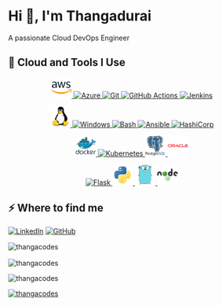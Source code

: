 
<h1>Hi 👋, I'm Thangadurai</h1>
<p>A passionate Cloud DevOps Engineer</p>
<h2>🚀 Cloud and Tools I Use</h2>

<p align="center">
  <a href="https://raw.githubusercontent.com/devicons/devicon/master/icons/amazonwebservices/amazonwebservices-original-wordmark.svg" title="AWS">
    <img src="https://raw.githubusercontent.com/devicons/devicon/master/icons/amazonwebservices/amazonwebservices-original-wordmark.svg" alt="AWS" width="42" height="42">
  </a>
  
  <a href="https://www.vectorlogo.zone/logos/microsoft_azure/microsoft_azure-icon.svg" title="Azure">
    <img src="https://www.vectorlogo.zone/logos/microsoft_azure/microsoft_azure-icon.svg" alt="Azure" width="42" height="42">
  </a>
  
  <a href="https://www.vectorlogo.zone/logos/git-scm/git-scm-icon.svg" title="Git">
    <img src="https://www.vectorlogo.zone/logos/git-scm/git-scm-icon.svg" alt="Git" width="42" height="42">
  </a>
  
  <a href="https://www.vectorlogo.zone/logos/github/github-icon.svg" title="GitHub Actions">
    <img src="https://www.vectorlogo.zone/logos/github/github-icon.svg" alt="GitHub Actions" width="42" height="42">
  </a>
  
  <a href="https://www.vectorlogo.zone/logos/jenkins/jenkins-icon.svg" title="Jenkins">
    <img src="https://www.vectorlogo.zone/logos/jenkins/jenkins-icon.svg" alt="Jenkins" width="42" height="42">
  </a>
</p>

<p align="center">
  <a href="https://raw.githubusercontent.com/devicons/devicon/master/icons/linux/linux-original.svg" title="Linux">
    <img src="https://raw.githubusercontent.com/devicons/devicon/master/icons/linux/linux-original.svg" alt="Linux" width="42" height="42">
  </a>
  
  <a href="https://www.vectorlogo.zone/logos/microsoft/microsoft-icon.svg" title="Windows">
    <img src="https://www.vectorlogo.zone/logos/microsoft/microsoft-icon.svg" alt="Windows" width="42" height="42">
  </a>
  
  <a href="https://www.vectorlogo.zone/logos/gnu_bash/gnu_bash-icon.svg" title="Bash">
    <img src="https://www.vectorlogo.zone/logos/gnu_bash/gnu_bash-icon.svg" alt="Bash" width="42" height="42">
  </a>
  
  <a href="https://www.vectorlogo.zone/logos/ansible/ansible-icon.svg" title="Ansible">
    <img src="https://www.vectorlogo.zone/logos/ansible/ansible-icon.svg" alt="Ansible" width="42" height="42">
  </a>
  
  <a href="https://www.vectorlogo.zone/logos/hashicorp/hashicorp-icon.svg" title="HashiCorp">
    <img src="https://www.vectorlogo.zone/logos/hashicorp/hashicorp-icon.svg" alt="HashiCorp" width="42" height="42">
  </a>
</p>

<p align="center">
  <a href="https://raw.githubusercontent.com/devicons/devicon/master/icons/docker/docker-original-wordmark.svg" title="Docker">
    <img src="https://raw.githubusercontent.com/devicons/devicon/master/icons/docker/docker-original-wordmark.svg" alt="Docker" width="42" height="42">
  </a>
  
  <a href="https://www.vectorlogo.zone/logos/kubernetes/kubernetes-icon.svg" title="Kubernetes">
    <img src="https://www.vectorlogo.zone/logos/kubernetes/kubernetes-icon.svg" alt="Kubernetes" width="42" height="42">
  </a>
  
  <a href="https://raw.githubusercontent.com/devicons/devicon/master/icons/postgresql/postgresql-original-wordmark.svg" title="PostgreSQL">
    <img src="https://raw.githubusercontent.com/devicons/devicon/master/icons/postgresql/postgresql-original-wordmark.svg" alt="PostgreSQL" width="42" height="42">
  </a>
  
  <a href="https://raw.githubusercontent.com/devicons/devicon/master/icons/oracle/oracle-original.svg" title="Oracle">
    <img src="https://raw.githubusercontent.com/devicons/devicon/master/icons/oracle/oracle-original.svg" alt="Oracle" width="42" height="42">
  </a>
</p>

<p align="center">
  <a href="https://www.vectorlogo.zone/logos/palletsprojects_flask/palletsprojects_flask-icon.svg" title="Flask">
    <img src="https://www.vectorlogo.zone/logos/palletsprojects_flask/palletsprojects_flask-icon.svg" alt="Flask" width="42" height="42">
  </a>
  
  <a href="https://raw.githubusercontent.com/devicons/devicon/master/icons/python/python-original.svg" title="Python">
    <img src="https://raw.githubusercontent.com/devicons/devicon/master/icons/python/python-original.svg" alt="Python" width="42" height="42">
  </a>
  
  <a href="https://raw.githubusercontent.com/devicons/devicon/master/icons/go/go-original.svg" title="Go">
    <img src="https://raw.githubusercontent.com/devicons/devicon/master/icons/go/go-original.svg" alt="Go" width="42" height="42">
  </a>
  
  <a href="https://raw.githubusercontent.com/devicons/devicon/master/icons/nodejs/nodejs-original-wordmark.svg" title="Node.js">
    <img src="https://raw.githubusercontent.com/devicons/devicon/master/icons/nodejs/nodejs-original-wordmark.svg" alt="Node.js" width="42" height="42">
  </a>
</p>

<h2>⚡️ Where to find me</h2>
<p>
  <a target="_blank" href="https://www.linkedin.com/in/thangadurai-murugan-87958556/" style="display: inline-block;">
    <img src="https://img.shields.io/badge/linkedin-logo?style=for-the-badge&logo=linkedin&logoColor=white&color=%230a77b6" alt="LinkedIn" />
  </a>
  <a target="_blank" href="https://github.com/thangacodes/" style="display: inline-block;">
    <img src="https://img.shields.io/badge/GitHub-181717?style=for-the-badge&logo=github&logoColor=white" alt="GitHub" />
  </a>
</p>
<p><img align="center" src="https://github-readme-stats.vercel.app/api?username=thangacodes&show_icons=true&locale=en" alt="thangacodes" /></p>
<p><img align="center" src="https://github-readme-streak-stats.herokuapp.com/?user=thangacodes&" alt="thangacodes" /></p>
<p><img src="https://github-readme-stats.vercel.app/api/top-langs?username=thangacodes&show_icons=true&locale=en&layout=compact" alt="thangacodes" /></p>
<p><a href="https://github.com/ryo-ma/github-profile-trophy"><img src="https://github-profile-trophy.vercel.app/?username=thangacodes" alt="thangacodes" /></a></p>

